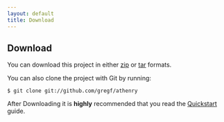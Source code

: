 ```yaml
---
layout: default
title: Download 
---
```


Download
--------

You can download this project in either [zip](http://github.com/gregf/athenry/zipball/master) or [tar](http://github.com/gregf/athenry/tarball/master) formats.

You can also clone the project with Git by running: 

    $ git clone git://github.com/gregf/athenry

After Downloading it is **highly** recommended that you read the [Quickstart](http://gregf.github.com/athenry/docs/quickstart/) guide.
